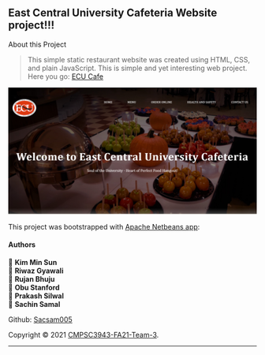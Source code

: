 ## East Central University Cafeteria Website project!!!

About this Project
> This simple static restaurant website was created using HTML, CSS, and plain JavaScript. This is simple and yet interesting web project.
> <br>Here you go: [ECU Cafe](https://sacsam005.github.io/SoftwareDesign-ECU-cafe/)
 
 <img src="https://github.com/CMPSC3943FA21/team-3/blob/main/img/Screenshot%20(10).png?raw=true">

This project was bootstrapped with [Apache Netbeans app](https://netbeans.apache.org/download/index.html):

#### Authors
👩 **Kim Min Sun**
<br>👤 **Riwaz Gyawali**
<br>👤 **Rujan Bhuju**
<br>👤 **Obu Stanford**
<br>👤 **Prakash Silwal**
<br>👤 **Sachin Samal**

Github: [Sacsam005](https://github.com/Sacsam005)
 
Copyright © 2021 [CMPSC3943-FA21-Team-3](https://github.com/Sacsam005).<br />

---
